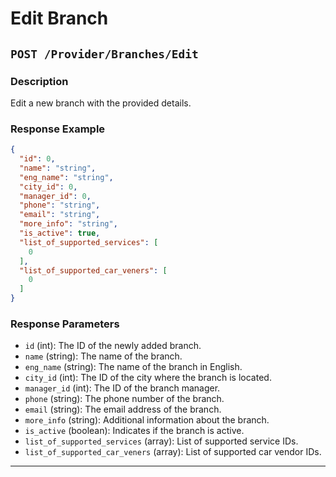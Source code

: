 
# Edit Branch
## `POST /Provider/Branches/Edit`

### Description
Edit a new branch with the provided details.

### Response Example

```json
{
  "id": 0,
  "name": "string",
  "eng_name": "string",
  "city_id": 0,
  "manager_id": 0,
  "phone": "string",
  "email": "string",
  "more_info": "string",
  "is_active": true,
  "list_of_supported_services": [
    0
  ],
  "list_of_supported_car_veners": [
    0
  ]
}
```

### Response Parameters

- `id` (int): The ID of the newly added branch.
- `name` (string): The name of the branch.
- `eng_name` (string): The name of the branch in English.
- `city_id` (int): The ID of the city where the branch is located.
- `manager_id` (int): The ID of the branch manager.
- `phone` (string): The phone number of the branch.
- `email` (string): The email address of the branch.
- `more_info` (string): Additional information about the branch.
- `is_active` (boolean): Indicates if the branch is active.
- `list_of_supported_services` (array): List of supported service IDs.
- `list_of_supported_car_veners` (array): List of supported car vendor IDs.

---

